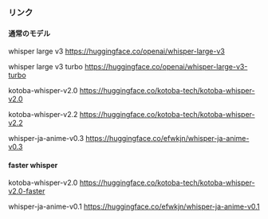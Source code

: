 ### リンク
#### 通常のモデル
whisper large v3
https://huggingface.co/openai/whisper-large-v3

whisper large v3 turbo
https://huggingface.co/openai/whisper-large-v3-turbo

kotoba-whisper-v2.0
https://huggingface.co/kotoba-tech/kotoba-whisper-v2.0

kotoba-whisper-v2.2
https://huggingface.co/kotoba-tech/kotoba-whisper-v2.2

whisper-ja-anime-v0.3
https://huggingface.co/efwkjn/whisper-ja-anime-v0.3

#### faster whisper

kotoba-whisper-v2.0
https://huggingface.co/kotoba-tech/kotoba-whisper-v2.0-faster

whisper-ja-anime-v0.1
https://huggingface.co/efwkjn/whisper-ja-anime-v0.1
